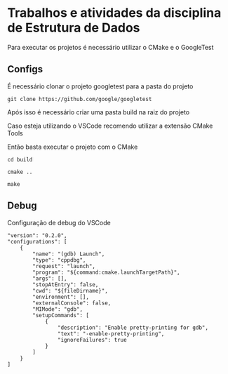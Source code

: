 # Trabalhos e atividades da disciplina de Estrutura de Dados


Para executar os projetos é necessário utilizar o CMake e o GoogleTest


## Configs

É necessário clonar o projeto googletest para a pasta do projeto

`git clone https://github.com/google/googletest`

Após isso é necessário criar uma pasta build na raiz do projeto

Caso esteja utilizando o VSCode recomendo utilizar a extensão CMake Tools

Então basta executar o projeto com o CMake

`cd build`

`cmake ..`

`make`

## Debug
Configuração de debug do VSCode

    "version": "0.2.0",
    "configurations": [
        {
            "name": "(gdb) Launch",
            "type": "cppdbg",
            "request": "launch",
            "program": "${command:cmake.launchTargetPath}",
            "args": [],
            "stopAtEntry": false,
            "cwd": "${fileDirname}",
            "environment": [],
            "externalConsole": false,
            "MIMode": "gdb",
            "setupCommands": [
                {
                    "description": "Enable pretty-printing for gdb",
                    "text": "-enable-pretty-printing",
                    "ignoreFailures": true
                }
            ]
        }
    ]
